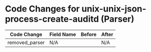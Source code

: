 # Code Changes for unix-unix-json-process-create-auditd (Parser)

| Code Change | Field Name | Before | After |
|-------------|------------|--------|-------|
| removed_parser | N/A |  | N/A |